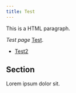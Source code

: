 ```yaml
---
title: Test
---
```


<p>
  This is a HTML paragraph.
</p>

*Test page* [Test](https://github.com/eshrdlu).

- [Test2](https://github.com)

## Section

Lorem ipsum dolor sit.

